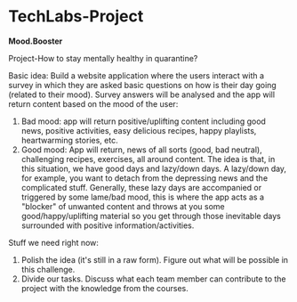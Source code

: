 # TechLabs-Project
**Mood.Booster**

Project-How to stay mentally healthy in quarantine?

Basic idea: Build a website application where the users interact with a survey in which they are asked basic questions on how is their day going (related to their mood). Survey answers will be analysed and the app will return content based on the mood of the user:

1. Bad mood: app will return positive/uplifting content including good news, positive activities, easy delicious recipes, happy playlists, heartwarming stories,  etc.
2. Good mood: App will return, news of all sorts (good, bad neutral), challenging recipes, exercises, all around content.
The idea is that, in this situation, we have good days and lazy/down days. A lazy/down day, for example, you want to detach from the depressing news and the complicated stuff. Generally, these lazy days are accompanied or triggered by some lame/bad mood, this is where the app acts as a "blocker" of unwanted content and throws at you some good/happy/uplifting material so you get through those inevitable days surrounded with positive information/activities.

Stuff we need right now:
1. Polish the idea (it's still in a raw form). Figure out what will be possible in this challenge.
2. Divide our tasks. Discuss what each team member can contribute to the project with the knowledge from the courses.
